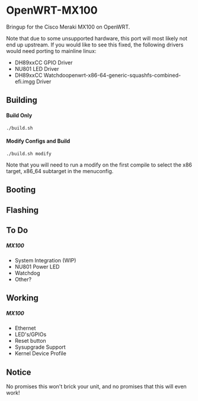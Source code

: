 # OpenWRT-MX100
Bringup for the Cisco Meraki MX100 on OpenWRT.

Note that due to some unsupported hardware, this port will most likely not end up upstream. If you would like to see this fixed, the following drivers would need porting to mainline linux:

* DH89xxCC GPIO Driver
* NU801 LED Driver
* DH89xxCC Watchdoopenwrt-x86-64-generic-squashfs-combined-efi.imgg Driver

Building
-----
#### Build Only
`./build.sh`

#### Modify Configs and Build
`./build.sh modify`

Note that you will need to run a modify on the first compile to select the x86 target, x86_64 subtarget in the menuconfig.

Booting
-----


Flashing
-----

To Do
-----
##### MX100
* System Integration (WIP)
* NU801 Power LED
* Watchdog
* Other?

Working
-----
##### MX100
* Ethernet
* LED's/GPIOs
* Reset button
* Sysupgrade Support
* Kernel Device Profile

Notice
------
No promises this won't brick your unit, and no promises that this will even work!